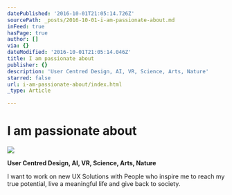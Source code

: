 ```yaml
---
datePublished: '2016-10-01T21:05:14.726Z'
sourcePath: _posts/2016-10-01-i-am-passionate-about.md
inFeed: true
hasPage: true
author: []
via: {}
dateModified: '2016-10-01T21:05:14.046Z'
title: I am passionate about
publisher: {}
description: 'User Centred Design, AI, VR, Science, Arts, Nature'
starred: false
url: i-am-passionate-about/index.html
_type: Article

---
```

# I am passionate about
![](https://the-grid-user-content.s3-us-west-2.amazonaws.com/ee054744-4fd7-4a4a-95d8-1fd578dc23ef.gif)

**User Centred Design, AI, VR, Science, Arts, Nature**

I want to work on new UX Solutions with People who inspire me to reach my true potential, live a meaningful life and give back to society.